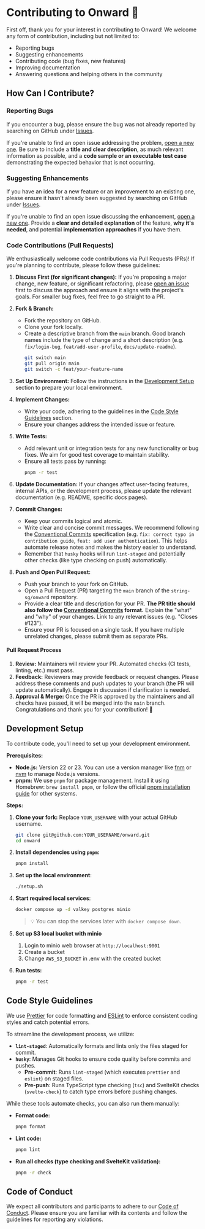 # Contributing to Onward 👋

First off, thank you for your interest in contributing to Onward! We welcome any form of contribution, including but not limited to:

- Reporting bugs
- Suggesting enhancements
- Contributing code (bug fixes, new features)
- Improving documentation
- Answering questions and helping others in the community

## How Can I Contribute?

### Reporting Bugs

If you encounter a bug, please ensure the bug was not already reported by searching on GitHub under [Issues](https://github.com/string-sg/onward/issues).

If you're unable to find an open issue addressing the problem, [open a new one](https://github.com/string-sg/onward/issues/new). Be sure to include a **title and clear description**, as much relevant information as possible, and a **code sample or an executable test case** demonstrating the expected behavior that is not occurring.

### Suggesting Enhancements

If you have an idea for a new feature or an improvement to an existing one, please ensure it hasn't already been suggested by searching on GitHub under [Issues](https://github.com/string-sg/onward/issues).

If you're unable to find an open issue discussing the enhancement, [open a new one](https://github.com/string-sg/onward/issues/new). Provide a **clear and detailed explanation** of the feature, **why it's needed**, and potential **implementation approaches** if you have them.

### Code Contributions (Pull Requests)

We enthusiastically welcome code contributions via Pull Requests (PRs)! If you're planning to contribute, please follow these guidelines:

1. **Discuss First (for significant changes):** If you're proposing a major change, new feature, or significant refactoring, please [open an issue](https://github.com/string-sg/onward/issues/new) first to discuss the approach and ensure it aligns with the project's goals. For smaller bug fixes, feel free to go straight to a PR.

2. **Fork & Branch:**
   - Fork the repository on GitHub.
   - Clone your fork locally.
   - Create a descriptive branch from the `main` branch. Good branch names include the type of change and a short description (e.g. `fix/login-bug`, `feat/add-user-profile`, `docs/update-readme`).
     ```sh
     git switch main
     git pull origin main
     git switch -c feat/your-feature-name
     ```

3. **Set Up Environment:** Follow the instructions in the [Development Setup](#development-setup) section to prepare your local environment.

4. **Implement Changes:**
   - Write your code, adhering to the guidelines in the [Code Style Guidelines](#code-style-guidelines) section.
   - Ensure your changes address the intended issue or feature.

5. **Write Tests:**
   - Add relevant unit or integration tests for any new functionality or bug fixes. We aim for good test coverage to maintain stability.
   - Ensure all tests pass by running:
     ```sh
     pnpm -r test
     ```

6. **Update Documentation:** If your changes affect user-facing features, internal APIs, or the development process, please update the relevant documentation (e.g. README, specific docs pages).

7. **Commit Changes:**
   - Keep your commits logical and atomic.
   - Write clear and concise commit messages. We recommend following the [Conventional Commits](https://www.conventionalcommits.org/en/v1.0.0/) specification (e.g. `fix: correct typo in contribution guide`, `feat: add user authentication`). This helps automate release notes and makes the history easier to understand.
   - Remember that `husky` hooks will run `lint-staged` and potentially other checks (like type checking on push) automatically.

8. **Push and Open Pull Request:**
   - Push your branch to your fork on GitHub.
   - Open a Pull Request (PR) targeting the `main` branch of the `string-sg/onward` repository.
   - Provide a clear title and description for your PR. **The PR title should also follow the [Conventional Commits](https://www.conventionalcommits.org/en/v1.0.0/) format.** Explain the "what" and "why" of your changes. Link to any relevant issues (e.g. "Closes #123").
   - Ensure your PR is focused on a single task. If you have multiple unrelated changes, please submit them as separate PRs.

#### Pull Request Process

1. **Review:** Maintainers will review your PR. Automated checks (CI tests, linting, etc.) must pass.
2. **Feedback:** Reviewers may provide feedback or request changes. Please address these comments and push updates to your branch (the PR will update automatically). Engage in discussion if clarification is needed.
3. **Approval & Merge:** Once the PR is approved by the maintainers and all checks have passed, it will be merged into the `main` branch. Congratulations and thank you for your contribution! 🎉

## Development Setup

To contribute code, you'll need to set up your development environment.

**Prerequisites:**

- **Node.js:** Version 22 or 23. You can use a version manager like [fnm](https://github.com/Schniz/fnm) or [nvm](https://github.com/nvm-sh/nvm) to manage Node.js versions.
- **pnpm:** We use `pnpm` for package management. Install it using Homebrew: `brew install pnpm`, or follow the official [pnpm installation guide](https://pnpm.io/installation) for other systems.

**Steps:**

1. **Clone your fork:**
   Replace `YOUR_USERNAME` with your actual GitHub username.

   ```sh
   git clone git@github.com:YOUR_USERNAME/onward.git
   cd onward
   ```

2. **Install dependencies using `pnpm`:**

   ```sh
   pnpm install
   ```

3. **Set up the local environment**:

   ```sh
   ./setup.sh
   ```

4. **Start required local services**:

   ```sh
   docker compose up -d valkey postgres minio
   ```

   > 💡 You can stop the services later with `docker compose down`.

5. **Set up S3 local bucket with minio**
   1. Login to minio web browser at `http://localhost:9001`
   2. Create a bucket
   3. Change `AWS_S3_BUCKET` in .env with the created bucket

6. **Run tests:**

   ```sh
   pnpm -r test
   ```

## Code Style Guidelines

We use [Prettier](https://prettier.io/) for code formatting and [ESLint](https://eslint.org/) to enforce consistent coding styles and catch potential errors.

To streamline the development process, we utilize:

- **`lint-staged`**: Automatically formats and lints only the files staged for commit.
- **`husky`**: Manages Git hooks to ensure code quality before commits and pushes.
  - **Pre-commit**: Runs `lint-staged` (which executes `prettier` and `eslint`) on staged files.
  - **Pre-push**: Runs TypeScript type checking (`tsc`) and SvelteKit checks (`svelte-check`) to catch type errors before pushing changes.

While these tools automate checks, you can also run them manually:

- **Format code:**
  ```sh
  pnpm format
  ```
- **Lint code:**
  ```sh
  pnpm lint
  ```
- **Run all checks (type checking and SvelteKit validation):**
  ```sh
  pnpm -r check
  ```

## Code of Conduct

We expect all contributors and participants to adhere to our [Code of Conduct](CODE_OF_CONDUCT.md). Please ensure you are familiar with its contents and follow the guidelines for reporting any violations.
